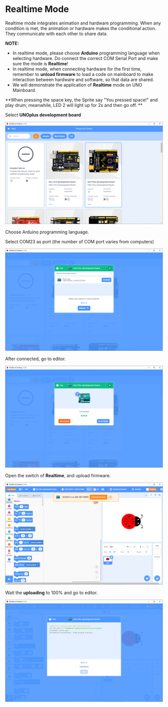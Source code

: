 # Realtime Mode
Realtime mode integrates animation and hardware programming. When any condition is met, the animation or hardware makes the conditional action. They communicate with each other to share data.

**NOTE:**

* In realtime mode, please choose **Arduino** programming language when selecting hardware. Do connect the correct COM Serial Port and make sure the mode is **Realtime**! 
* In realtime mode, when connecting hardware for the first time, remember to **unload firmware** to load a code on mainboard to make interaction between hardware and software, so that data are shared. 
* We will demonstrate the application of **Realtime** mode on UNO Mainboard.

**When pressing the space key, the Sprite say "You pressed space!" and play drum; meanwhile, LED 2 will light up for 2s and then go off. **

Select **UNOplus development board**

![Img](media/bf28b3c681002e92c8811e6b3f29235e.png)

Choose Arduino programming language.

Select COM23 as port (the number of COM port varies from computers)

![Img](media/01084af5adb15ef230fd5cc7842dcd20.png)

After connected, go to editor.

![Img](media/8f2f133c7d86926e723892c42e211099.png)

Open the switch of **Realtime**, and upload firmware.

![Img](media/0d621c6bedcd8ca48aa1c31dd7ad4d4d.png)

Wait the **uploading** to 100% and go to editor.

![Img](media/9afdea358a36f5a569fb517b9a6a7da7.png)


